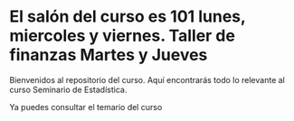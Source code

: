 # El salón del curso es 101 lunes, miercoles y viernes. Taller de finanzas Martes y Jueves
Bienvenidos al repositorio del curso. Aquí encontrarás todo lo relevante al curso Seminario de Estadística.

Ya puedes consultar el temario del curso
